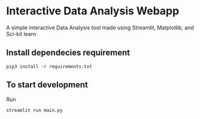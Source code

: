 # Interactive Data Analysis Webapp
A simple interactive Data Analysis tool made using Streamlit, Matplotlib, and Sci-kit learn

## Install dependecies requirement
```console
pip3 install -r requirements.txt
```

## To start development
Run
```console
streamlit run main.py
```
